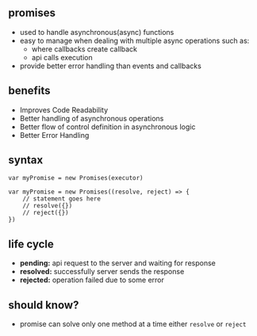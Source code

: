 ## promises

-   used to handle asynchronous(async) functions
-   easy to manage when dealing with multiple async operations such as:
    -   where callbacks create callback
    -   api calls execution
-   provide better error handling than events and callbacks

## benefits

-   Improves Code Readability
-   Better handling of asynchronous operations
-   Better flow of control definition in asynchronous logic
-   Better Error Handling

## syntax

```
var myPromise = new Promises(executor)

var myPromise = new Promises((resolve, reject) => {
    // statement goes here
    // resolve({})
    // reject({})
})

```

## life cycle

-   **pending:** api request to the server and waiting for response
-   **resolved:** successfully server sends the response
-   **rejected:** operation failed due to some error


## should know?

- promise can solve only one method at a time either `resolve` or `reject` 
